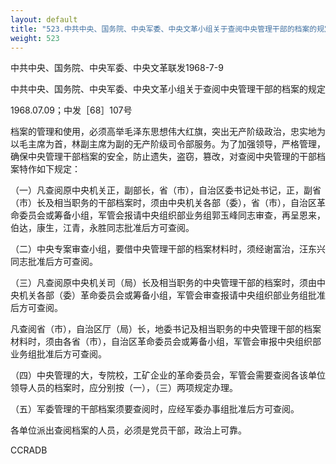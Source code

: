 ```yaml
---
layout: default
title: "523.中共中央、国务院、中央军委、中央文革小组关于查阅中央管理干部的档案的规定"
weight: 523
---
```


中共中央、国务院、中央军委、中央文革联发1968-7-9

中共中央、国务院、中央军委、中央文革小组关于查阅中央管理干部的档案的规定

1968.07.09；中发［68］107号

档案的管理和使用，必须高举毛泽东思想伟大红旗，突出无产阶级政治，忠实地为以毛主席为首，林副主席为副的无产阶级司令部服务。为了加强领导，严格管理，确保中央管理干部档案的安全，防止遗失，盗窃，篡改，对查阅中央管理的干部档案特作如下规定：

（一）凡查阅原中央机关正，副部长，省（市），自治区委书记处书记，正，副省（市）长及相当职务的干部档案时，须由中央机关各部（委），省（市），自治区革命委员会或筹备小组，军管会报请中央组织部业务组郭玉峰同志审查，再呈恩来，伯达，康生，江青，永胜同志批准后方可查阅。

（二）中央专案审查小组，要借中央管理干部的档案材料时，须经谢富治，汪东兴同志批准后方可查阅。

（三）凡查阅原中央机关司（局）长及相当职务的中央管理干部的档案时，须由中央机关各部（委）革命委员会或筹备小组，军管会审查报请中央组织部业务组批准后方可查阅。

凡查阅省（市），自治区厅（局）长，地委书记及相当职务的中央管理干部的档案材料时，须由各省（市），自治区革命委员会或筹备小组，军管会审报中央组织部业务组批准后方可查阅。

（四）中央管理的大，专院校，工矿企业的革命委员会，军管会需要查阅各该单位领导人员的档案时，应分别按（一），（三）两项规定办理。

（五）军委管理的干部档案须要查阅时，应经军委办事组批准后方可查阅。

各单位派出查阅档案的人员，必须是党员干部，政治上可靠。

CCRADB

